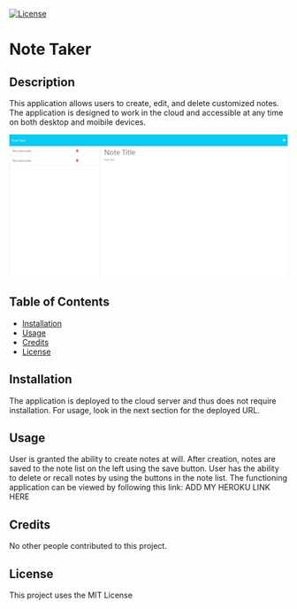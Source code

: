 [![License](https://img.shields.io/badge/license-Unlicense-blue.svg)](http://unlicense.org/)

# Note Taker

## Description

This application allows users to create, edit, and delete customized notes. The application is designed to work in the cloud and accessible at any time on both desktop and moibile devices. 

![App screenshot](/public/assets/images/Application_Screenshot.jpeg)

## Table of Contents

- [Installation](#installation)
- [Usage](#usage)
- [Credits](#credits)
- [License](#license)

## Installation

The application is deployed to the cloud server and thus does not require installation. For usage, look in the next section for the deployed URL.

## Usage

User is granted the ability to create notes at will. After creation, notes are saved to the note list on the left using the save button. User has the ability to delete or recall notes by using the buttons in the note list. The functioning application can be viewed by following this link: ADD MY HEROKU LINK HERE

## Credits

No other people contributed to this project.

## License

This project uses the MIT License




